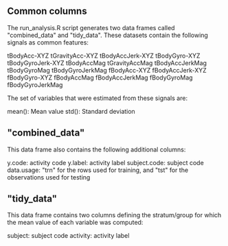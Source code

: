## Common columns

The run_analysis.R script generates two data frames called "combined_data" and "tidy_data".  These datasets contain the following signals as common features:

tBodyAcc-XYZ
tGravityAcc-XYZ
tBodyAccJerk-XYZ
tBodyGyro-XYZ
tBodyGyroJerk-XYZ
tBodyAccMag
tGravityAccMag
tBodyAccJerkMag
tBodyGyroMag
tBodyGyroJerkMag
fBodyAcc-XYZ
fBodyAccJerk-XYZ
fBodyGyro-XYZ
fBodyAccMag
fBodyAccJerkMag
fBodyGyroMag
fBodyGyroJerkMag

The set of variables that were estimated from these signals are: 

mean(): Mean value
std(): Standard deviation

## "combined_data"

This data frame also contains the following additional columns:

y.code: activity code
y.label: activity label
subject.code: subject code
data.usage: "trn" for the rows used for training, and "tst" for the observations used for testing

## "tidy_data"

This data frame contains two columns defining the stratum/group for which the mean value of each variable was computed:

subject: subject code
activity: activity label